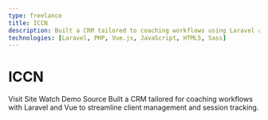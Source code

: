 ```yaml
---
type: freelance
title: ICCN
description: Built a CRM tailored to coaching workflows using Laravel and Vue, enabling coaches to manage clients, sessions, and notes efficiently in one place.
technologies: [Laravel, PHP, Vue.js, JavaScript, HTML5, Sass]
---
```


# ICCN

<Grid cols="1" :md="3" v-if="links && (links.live || links.demo || links.repo)">
  <Btn v-if="links.live" :href="links.live" target="_blank" icon="i-heroicons-arrow-top-right-on-square" color="primary">Visit Site</Btn>
  <Btn v-if="links.demo" :href="links.demo" target="_blank" icon="i-heroicons-play" variant="soft">Watch Demo</Btn>
  <Btn v-if="links.repo" :href="links.repo" target="_blank" icon="i-heroicons-code-bracket" variant="soft">Source</Btn>
</Grid>

<Card title="Overview">
  Built a CRM tailored for coaching workflows with Laravel and Vue to streamline client management and session tracking.
</Card>
